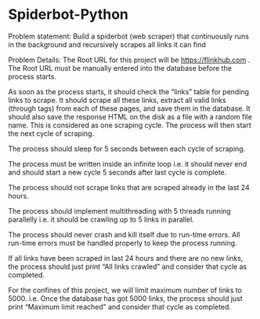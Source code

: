# Spiderbot-Python
Problem statement: Build a spiderbot (web scraper) that continuously runs in the background and recursively scrapes all links it can find

Problem Details: The Root URL for this project will be https://flinkhub.com . The Root URL must be manually entered into the database before the process starts.

As soon as the process starts, it should check the “links” table for pending links to scrape. It should scrape all these links, extract all valid links (through tags) from each of these pages, and save them in the database. It should also save the response HTML on the disk as a file with a random file name. This is considered as one scraping cycle. The process will then start the next cycle of scraping.

The process should sleep for 5 seconds between each cycle of scraping.

The process must be written inside an infinite loop i.e. it should never end and should start a new cycle 5 seconds after last cycle is complete.

The process should not scrape links that are scraped already in the last 24 hours.

The process should implement multithreading with 5 threads running parallelly i.e. it should be crawling up to 5 links in parallel.

The process should never crash and kill itself due to run-time errors. All run-time errors must be handled properly to keep the process running.

If all links have been scraped in last 24 hours and there are no new links, the process should just print “All links crawled” and consider that cycle as completed.

For the confines of this project, we will limit maximum number of links to 5000. i.e. Once the database has got 5000 links, the process should just print “Maximum limit reached” and consider that cycle as completed.
